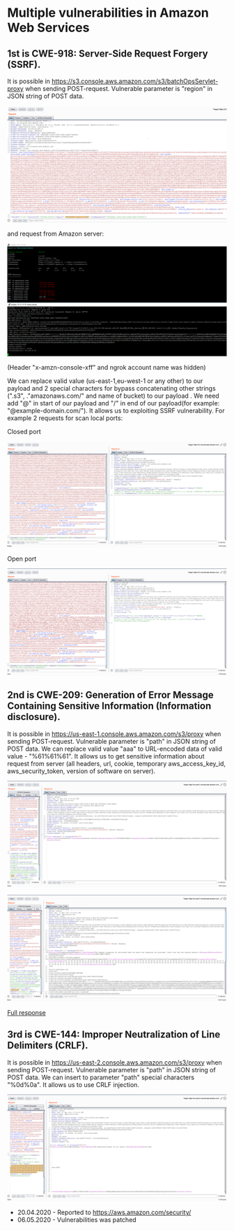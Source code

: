 # Multiple vulnerabilities in Amazon Web Services

## 1st is CWE-918: Server-Side Request Forgery (SSRF).
It is possible in https://s3.console.aws.amazon.com/s3/batchOpsServlet-proxy when sending POST-request. 
Vulnerable parameter is "region"  in JSON string of POST data. 

![Request](request.png)

and request from Amazon server:

![Request from Amazon](Response.png)

(Header "x-amzn-console-xff" and ngrok account name was hidden)

We can replace valid value (us-east-1,eu-west-1 or any other) to our payload and 2 special characters for bypass concatenating other strings (".s3", ."amazonaws.com/" and name of bucket)  to our payload . We need add "@" in start of our payload and "/" in end of our payload(for example: "@example-domain.com/"). It allows us to exploiting SSRF vulnerability. 
For example 2 requests for scan local ports:

Closed port

![port 24)](port_24.png)

Open port

![port 22](port_22.png)




## 2nd is CWE-209: Generation of Error Message Containing Sensitive Information (Information disclosure).

It is possible in https://us-east-1.console.aws.amazon.com/s3/proxy when sending POST-request. Vulnerable parameter is "path" in JSON string of POST data. We can replace valid value "aaa" to URL-encoded data of valid value - "%61%61%61". It allows us to get sensitive information about request from server (all headers, url, cookie, temporary aws_access_key_id, aws_security_token, version of software on server).

![Normal request-response](normal.png)

![Edit request-response](edit.png)

[Full response](full.txt)




## 3rd is CWE-144: Improper Neutralization of Line Delimiters (CRLF).

It is possible in https://us-east-2.console.aws.amazon.com/s3/proxy when sending POST-request. Vulnerable parameter is "path" in JSON string of POST data. We can insert to parameter "path" special characters "%0d%0a". It allows us to use CRLF injection.

![CRLF](crlf.png)



- 20.04.2020 - Reported to https://aws.amazon.com/security/
- 06.05.2020 - Vulnerabilities was patched 

